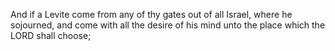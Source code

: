 And if a Levite come from any of thy gates out of all Israel, where he sojourned, and come with all the desire of his mind unto the place which the LORD shall choose;
